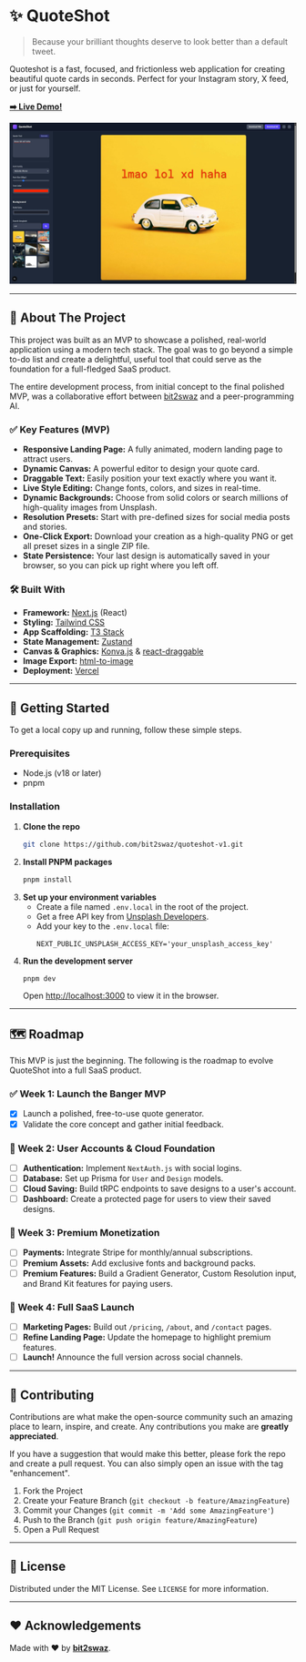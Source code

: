 # ✨ QuoteShot

> Because your brilliant thoughts deserve to look better than a default tweet.

Quoteshot is a fast, focused, and frictionless web application for creating beautiful quote cards in seconds. Perfect for your Instagram story, X feed, or just for yourself.

**[➡️ Live Demo\!](https://quoteshot-v1.vercel.app)**

_![demo](public/demo.jpeg)_

---

## 🎯 About The Project

This project was built as an MVP to showcase a polished, real-world application using a modern tech stack. The goal was to go beyond a simple to-do list and create a delightful, useful tool that could serve as the foundation for a full-fledged SaaS product.

The entire development process, from initial concept to the final polished MVP, was a collaborative effort between [bit2swaz](https://github.com/bit2swaz) and a peer-programming AI.

### ✅ Key Features (MVP)

- **Responsive Landing Page:** A fully animated, modern landing page to attract users.
- **Dynamic Canvas:** A powerful editor to design your quote card.
- **Draggable Text:** Easily position your text exactly where you want it.
- **Live Style Editing:** Change fonts, colors, and sizes in real-time.
- **Dynamic Backgrounds:** Choose from solid colors or search millions of high-quality images from Unsplash.
- **Resolution Presets:** Start with pre-defined sizes for social media posts and stories.
- **One-Click Export:** Download your creation as a high-quality PNG or get all preset sizes in a single ZIP file.
- **State Persistence:** Your last design is automatically saved in your browser, so you can pick up right where you left off.

### 🛠️ Built With

- **Framework:** [Next.js](https://nextjs.org/) (React)
- **Styling:** [Tailwind CSS](https://tailwindcss.com/)
- **App Scaffolding:** [T3 Stack](https://create.t3.gg/)
- **State Management:** [Zustand](https://github.com/pmndrs/zustand)
- **Canvas & Graphics:** [Konva.js](https://konvajs.org/) & [react-draggable](https://github.com/react-grid-layout/react-draggable)
- **Image Export:** [html-to-image](https://github.com/bubkoo/html-to-image)
- **Deployment:** [Vercel](https://vercel.com/)

---

## 🚀 Getting Started

To get a local copy up and running, follow these simple steps.

### Prerequisites

- Node.js (v18 or later)
- pnpm

### Installation

1.  **Clone the repo**
    ```sh
    git clone https://github.com/bit2swaz/quoteshot-v1.git
    ```
2.  **Install PNPM packages**
    ```sh
    pnpm install
    ```
3.  **Set up your environment variables**
    - Create a file named `.env.local` in the root of the project.
    - Get a free API key from [Unsplash Developers](https://unsplash.com/developers).
    - Add your key to the `.env.local` file:
      ```
      NEXT_PUBLIC_UNSPLASH_ACCESS_KEY='your_unsplash_access_key'
      ```
4.  **Run the development server**
    ```sh
    pnpm dev
    ```
    Open [http://localhost:3000](http://localhost:3000) to view it in the browser.

---

## 🗺️ Roadmap

This MVP is just the beginning. The following is the roadmap to evolve QuoteShot into a full SaaS product.

### ✅ Week 1: Launch the Banger MVP

- [x] Launch a polished, free-to-use quote generator.
- [x] Validate the core concept and gather initial feedback.

### 🔲 Week 2: User Accounts & Cloud Foundation

- [ ] **Authentication:** Implement `NextAuth.js` with social logins.
- [ ] **Database:** Set up Prisma for `User` and `Design` models.
- [ ] **Cloud Saving:** Build tRPC endpoints to save designs to a user's account.
- [ ] **Dashboard:** Create a protected page for users to view their saved designs.

### 🔲 Week 3: Premium Monetization

- [ ] **Payments:** Integrate Stripe for monthly/annual subscriptions.
- [ ] **Premium Assets:** Add exclusive fonts and background packs.
- [ ] **Premium Features:** Build a Gradient Generator, Custom Resolution input, and Brand Kit features for paying users.

### 🔲 Week 4: Full SaaS Launch

- [ ] **Marketing Pages:** Build out `/pricing`, `/about`, and `/contact` pages.
- [ ] **Refine Landing Page:** Update the homepage to highlight premium features.
- [ ] **Launch\!** Announce the full version across social channels.

---

## 🤝 Contributing

Contributions are what make the open-source community such an amazing place to learn, inspire, and create. Any contributions you make are **greatly appreciated**.

If you have a suggestion that would make this better, please fork the repo and create a pull request. You can also simply open an issue with the tag "enhancement".

1.  Fork the Project
2.  Create your Feature Branch (`git checkout -b feature/AmazingFeature`)
3.  Commit your Changes (`git commit -m 'Add some AmazingFeature'`)
4.  Push to the Branch (`git push origin feature/AmazingFeature`)
5.  Open a Pull Request

---

## 📄 License

Distributed under the MIT License. See `LICENSE` for more information.

---

## ♥️ Acknowledgements

Made with ❤️ by [**bit2swaz**](https://github.com/bit2swaz).
